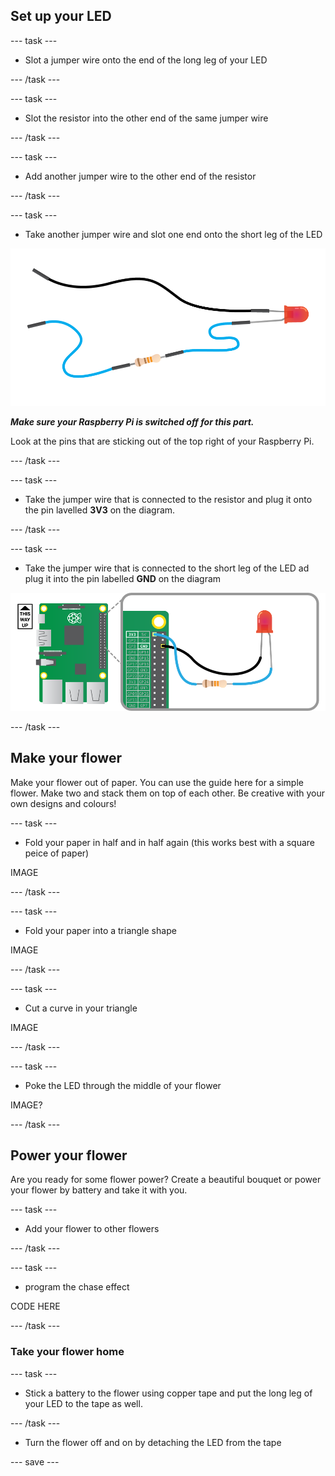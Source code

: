 ## Set up your LED

--- task ---

+ Slot a jumper wire onto the end of the long leg of your LED

--- /task ---

--- task ---

+ Slot the resistor into the other end of the same jumper wire

--- /task ---

--- task ---

+ Add another jumper wire to the other end of the resistor

--- /task ---

--- task ---

+ Take another jumper wire and slot one end onto the short leg of the LED

![LED wired](images/led-wired.png)

***Make sure your Raspberry Pi is switched off for this part.***

Look at the pins that are sticking out of the top right of your Raspberry Pi.

--- /task ---

--- task ---

+ Take the jumper wire that is connected to the resistor and plug it onto the pin lavelled **3V3** on the diagram.

--- /task ---

--- task ---

+ Take the jumper wire that is connected to the short leg of the LED ad plug it into the pin labelled **GND** on the diagram

![GPIO](images/gpio.png)

--- /task ---

## Make your flower

Make your flower out of paper. You can use the guide here for a simple flower. Make two and stack them on top of each other. Be creative with your own designs and colours!

--- task ---

+ Fold your paper in half and in half again (this works best with a square peice of paper)

IMAGE

--- /task ---

--- task ---

+ Fold your paper into a triangle shape

IMAGE

--- /task ---

--- task ---

+ Cut a curve in your triangle

IMAGE

--- /task ---

--- task ---

+ Poke the LED through the middle of your flower

IMAGE?

--- /task ---

## Power your flower

Are you ready for some flower power? Create a beautiful bouquet or power your flower by battery and take it with you.

--- task ---

+ Add your flower to other flowers

--- /task ---

--- task ---

+ program the chase effect

CODE HERE

--- /task ---

### Take your flower home

--- task ---

+ Stick a battery to the flower using copper tape and put the long leg of your LED to the tape as well.

--- /task ---

+ Turn the flower off and on by detaching the LED from the tape 

--- save ---

